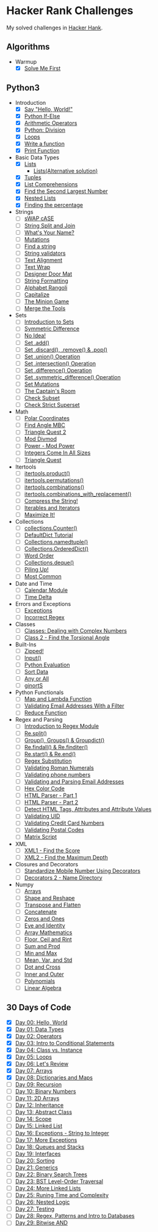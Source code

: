 # Hacker Rank Challenges

My solved challenges in [Hacker Hank](https://www.hackerrank.com/robertopc).

## Algorithms
* Warmup
    - [x] [Solve Me First](python3/introduction/solve-me-first.py)
    
## Python3
* Introduction
    - [x] [Say "Hello, World!"](python3/introduction/py-hello-world.py)
    - [x] [Python If-Else](python3/introduction/if-else.py)
    - [x] [Arithmetic Operators](python3/introduction/arithmetic-operators.py)
    - [x] [Python: Division](python3/introduction/division.py)
    - [x] [Loops](python3/introduction/loops.py)
    - [x] [Write a function](python3/introduction/write-a-function.py)
    - [x] [Print Function](python3/introduction/print.py)
* Basic Data Types
    - [x] [Lists](python3/basic-data-types/lists.py)
        * [Lists(Alternative solution)](python3/basic-data-types/lists-alternative-for-humans.py)
    - [x] [Tuples](python3/basic-data-types/tuples.py)
    - [x] [List Comprehensions](python3/basic-data-types/list-comprehensions.py)
    - [x] [Find the Second Largest Number](python3/basic-data-types/find-second-maximum-number-in-a-list.py)
    - [x] [Nested Lists](python3/basic-data-types/nested-list.py)
    - [x] [Finding the percentage](python3/basic-data-types/finding-the-percentage.py)
* Strings
    - [ ] [sWAP cASE](python3/strings/swap-case.py)
    - [ ] [String Split and Join](python3/strings/string-split-and-join.py)
    - [ ] [What's Your Name?](python3/strings/what-is-your-name.py)
    - [ ] [Mutations](python3/strings/mutations.py)
    - [ ] [Find a string](python3/strings/find-a-string.py)
    - [ ] [String validators](python3/strings/string-validators.py)
    - [ ] [Text Alignment](python3/strings/text-alignment.py)
    - [ ] [Text Wrap](python3/strings/text-wrap.py)
    - [ ] [Designer Door Mat](python3/strings/designer-moot-mat.py)
    - [ ] [String Formatting](python3/strings/string-formatting.py)
    - [ ] [Alphabet Rangoli](python3/strings/alphabet-rangoli.py)
    - [ ] [Capitalize](python3/strings/capitalize.py)
    - [ ] [The Minion Game](python3/strings/the-minion-game.py)
    - [ ] [Merge the Tools](python3/strings/merge-the-tools.py)
* Sets
    - [ ] [Introduction to Sets](python3/sets/introduction-to-sets.py)
    - [ ] [Symmetric Difference](python3/sets/symmetric-difference.py)
    - [ ] [No Idea!](python3/sets/no-idea.py)
    - [ ] [Set .add()](python3/sets/set-add.py)
    - [ ] [Set .discard(), .remove() & .pop()](python3/sets/set-discard-remove-pop.py)
    - [ ] [Set .union() Operation](python3/sets/set-union-operation.py)
    - [ ] [Set .intersection() Operation](python3/sets/set-intersection-operation.py)
    - [ ] [Set .difference() Operation](python3/sets/set-difference-operation.py)
    - [ ] [Set .symmetric_difference() Operation](python3/sets/set-symmetric-difference-operation.py)
    - [ ] [Set Mutations](python3/sets/set-mutations.py)
    - [ ] [The Captain's Room](python3/sets/the-captains-room.py)
    - [ ] [Check Subset](python3/sets/check-subset.py)
    - [ ] [Check Strict Superset](python3/sets/check-strict-superset.py)
* Math
    - [ ] [Polar Coordinates](python3/math/polar-coordinates.py)
    - [ ] [Find Angle MBC](python3/math/find-angle-mbc.py)
    - [ ] [Triangle Quest 2](python3/math/triangle-quest-2.py)
    - [ ] [Mod Divmod](python3/math/mod-divmod.py)
    - [ ] [Power - Mod Power](python3/math/power-mod-power.py)
    - [ ] [Integers Come In All Sizes](python3/math/integers-come-in-all-sizes.py)
    - [ ] [Triangle Quest](python3/math/triangle-quest.py)
* Itertools
    - [ ] [itertools.product()](python3/itertools/itertools-product.py)
    - [ ] [itertools.permutations()](python3/itertools/itertools-permutations.py)
    - [ ] [itertools.combinations()](python3/itertools/itertools-combinations.py)
    - [ ] [itertools.combinations_with_replacement()](python3/itertools/itertools-combinations_with_replacement.py)
    - [ ] [Compress the String!](python3/itertools/compress_the_string.py)
    - [ ] [Iterables and Iterators](python3/itertools/iterables-and-iterators.py)
    - [ ] [Maximize It!](python3/itertools/maximize-it.py)
* Collections
    - [ ] [collections.Counter()](python3/collections/collections-counter.py)
    - [ ] [DefaultDict Tutorial](python3/collections/defaultdict-tutorial.py)
    - [ ] [Collections.namedtuple()](python3/collections/collections-namedtuple.py)
    - [ ] [Collections.OrderedDict()](python3/collections/collections-ordereddict.py)
    - [ ] [Word Order](python3/collections/word-order.py)
    - [ ] [Collections.deque()](python3/collections/collections-deque.py)
    - [ ] [Piling Up!](python3/collections/piling-up.py)
    - [ ] [Most Common](python3/collections/most-common.py)
* Date and Time
    - [ ] [Calendar Module](python3/date-and-time/calendar-module.py)
    - [ ] [Time Delta](python3/date-and-time/time-delta.py)
* Errors and Exceptions
    - [ ] [Exceptions](python3/errors-and-exceptions/exceptions.py)
    - [ ] [Incorrect Regex](python3/errors-and-exceptions/incorrect-regex.py)
* Classes
    - [ ] [Classes: Dealing with Complex Numbers](python3/classes/classes-dealing-with-complex-numbers.py)
    - [ ] [Class 2 - Find the Torsional Angle](python3/classes/class-2-find-the-torsional-angle.py)
* Built-Ins
    - [ ] [Zipped!](python3/built-ins/zipped.py)
    - [ ] [Input()](python3/built-ins/input.py)
    - [ ] [Python Evaluation](python3/built-ins/python-evaluation.py)
    - [ ] [Sort Data](python3/built-ins/sort-data.py)
    - [ ] [Any or All](python3/built-ins/any-or-all.py)
    - [ ] [ginortS](python3/built-ins/ginorts.py)
* Python Functionals
    - [ ] [Map and Lambda Function](python3/python-functionals/map-and-lambda-funciton.py)
    - [ ] [Validating Email Addresses With a Filter](python3/python-functionals/validating-email-addresses-with-a-filter.py)
    - [ ] [Reduce Function](python3/python-functionals/reduce-function.py)
* Regex and Parsing
    - [ ] [Introduction to Regex Module](python3/regex-and-parsing/introduction-to-regex-module.py)
    - [ ] [Re.split()](python3/regex-and-parsing/re-split.py)
    - [ ] [Group(), Groups() & Groupdict()](python3/regex-and-parsing/group-groups-groupdict.py)
    - [ ] [Re.findall() & Re.finditer()](python3/regex-and-parsing/re-findall-and-re-finditer.py)
    - [ ] [Re.start() & Re.end()](python3/regex-and-parsing/re-start-and-re-end.py)
    - [ ] [Regex Substitution](python3/regex-and-parsing/regex-substituion.py)
    - [ ] [Validating Roman Numerals](python3/regex-and-parsing/validating-roman-numerals.py)
    - [ ] [Validating phone numbers](python3/regex-and-parsing/validating-phone-numbers.py)
    - [ ] [Validating and Parsing Email Addresses](python3/regex-and-parsing/validating-and-parsing-email-addresses.py)
    - [ ] [Hex Color Code](python3/regex-and-parsing/hex-color-code.py)
    - [ ] [HTML Parser - Part 1](python3/regex-and-parsing/html-parsert-part1.py)
    - [ ] [HTML Parser - Part 2](python3/regex-and-parsing/html-parsert-part2.py)
    - [ ] [Detect HTML Tags, Attributes and Attribute Values](python3/regex-and-parsing/detect-html-tags-attributes-and-attribute-values.py)
    - [ ] [Validating UID](python3/regex-and-parsing/validating-uid.py)
    - [ ] [Validating Credit Card Numbers](python3/regex-and-parsing/validating-credit-card-numbers.py)
    - [ ] [Validating Postal Codes](python3/regex-and-parsing/validating-postal-codes.py)
    - [ ] [Matrix Script](python3/regex-and-parsing/matrix-script.py)
* XML
    - [ ] [XML1 - Find the Score](python3/xml/xml1-find-the-score.py)
    - [ ] [XML2 - Find the Maximum Depth](python3/xml/xml2-find-the-maximum-depth.py)
* Closures and Decorators
    - [ ] [Standardize Mobile Number Using Decorators](python3/closures-and-decorators/standardize-mobile-numbers-using-decorators.py)
    - [ ] [Decorators 2 - Name Directory](python3/closures-and-decorators/decorators2-name-directory.py)
* Numpy
    - [ ] [Arrays](python3/numpy/arrays.py)
    - [ ] [Shape and Reshape](python3/numpy/shape-and-reshape.py)
    - [ ] [Transpose and Flatten](python3/numpy/transpose-and-flatten.py)
    - [ ] [Concatenate](python3/numpy/concatenate.py)
    - [ ] [Zeros and Ones](python3/numpy/zeros-and-ones.py)
    - [ ] [Eye and Identity](python3/numpy/eyes-and-identity.py)
    - [ ] [Array Mathematics](python3/numpy/array-mathematics.py)
    - [ ] [Floor, Ceil and Rint](python3/numpy/floor-ceil-and-rint.py)
    - [ ] [Sum and Prod](python3/numpy/sum-and-prod.py)
    - [ ] [Min and Max](python3/numpy/min-and-max.py)
    - [ ] [Mean, Var, and Std](python3/numpy/mean-var-and-std.py)
    - [ ] [Dot and Cross](python3/numpy/dot-and-cross.py)
    - [ ] [Inner and Outer](python3/numpy/inner-and-outer.py)
    - [ ] [Polynomials](python3/numpy/polynomials.py)
    - [ ] [Linear Algebra](python3/numpy/linear-algebra.py)
    
## 30 Days of Code
- [x] [Day 00: Hello, World](30-days-of-code/day-00-hello-world.py)
- [x] [Day 01: Data Types](30-days-of-code/day-01-data-types.py)
- [x] [Day 02: Operators](30-days-of-code/day-02-operators.py)
- [x] [Day 03: Intro to Conditional Statements](30-days-of-code/day-03-intro-to-conditional-statements.py)
- [x] [Day 04: Class vs. Instance](30-days-of-code/day-04-class-vs-instance.py)
- [x] [Day 05: Loops](30-days-of-code/day-05-loops.py)
- [x] [Day 06: Let's Review](30-days-of-code/day-06-lets-review.py)
- [x] [Day 07: Arrays](30-days-of-code/day-07-arrays.py)
- [x] [Day 08: Dictionaries and Maps](30-days-of-code/day-08-dictionaries-and-maps.py)
- [ ] [Day 09: Recursion](30-days-of-code/day-09-recursion.py)
- [ ] [Day 10: Binary Numbers](30-days-of-code/day-10-binary-numbers.py)
- [ ] [Day 11: 2D Arrays](30-days-of-code/day-11-2d-arrays.py)
- [ ] [Day 12: Inheritance](30-days-of-code/day-12-inheritance.py)
- [ ] [Day 13: Abstract Class](30-days-of-code/day-13-abstract-classes.py)
- [ ] [Day 14: Scope](30-days-of-code/day-14-scope.py)
- [ ] [Day 15: Linked List](30-days-of-code/day-15-linked-list.py)
- [ ] [Day 16: Exceptions - String to Integer](30-days-of-code/day-16-exceptions-string-to-integer.py)
- [ ] [Day 17: More Exceptions](30-days-of-code/day-17-more-exceptions.py)
- [ ] [Day 18: Queues and Stacks](30-days-of-code/day-18-queues-and-stacks.py)
- [ ] [Day 19: Interfaces](30-days-of-code/day-19-interfaces.py)
- [ ] [Day 20: Sorting](30-days-of-code/day-20-sorting.py)
- [ ] [Day 21: Generics](30-days-of-code/day-21-generics.py)
- [ ] [Day 22: Binary Search Trees](30-days-of-code/day-22-binary-search-trees.py)
- [ ] [Day 23: BST Level-Order Traversal](30-days-of-code/day-23-bst-level-order-traversal.py)
- [ ] [Day 24: More Linked Lists](30-days-of-code/day-24-more-linked-lists.py)
- [ ] [Day 25: Runing Time and Complexity](30-days-of-code/day-25-running-time-and-complexity.py)
- [ ] [Day 26: Nested Logic](30-days-of-code/day-26-nested-logic.py)
- [ ] [Day 27: Testing](30-days-of-code/day-27-testing.py)
- [ ] [Day 28: Regex, Patterns and Intro to Databases](30-days-of-code/day-28-regex-patterns-and-intro-to-databases.py)
- [ ] [Day 29: Bitwise AND](30-days-of-code/day-29-bitwise-and.py)
